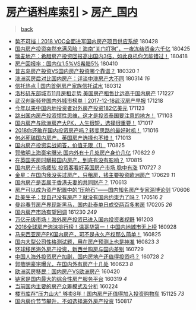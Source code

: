 [房产语料库索引](../../README.md)  > [房产_国内](房产_国内.md)
====
> [back](../README.md)

- [势不可挡｜2018 VOC全面进军国内房产项目供应系统](http://jkwz.applinzi.com/ittc/7096990269985784843.html#%E5%8A%BF%E4%B8%8D%E5%8F%AF%E6%8C%A1%EF%BD%9C2018%C2%A0VOC%E5%85%A8%E9%9D%A2%E8%BF%9B%E5%86%9B%E5%9B%BD%E5%86%85%E6%88%BF%E4%BA%A7%E9%A1%B9%E7%9B%AE%E4%BE%9B%E5%BA%94%E7%B3%BB%E7%BB%9F) 180428  
- [国内房产投资突然充满风险！海南“关门打狗”，一夜冻结资金六千亿](http://jkwz.applinzi.com/ittc/7095805644223546374.html#%E5%9B%BD%E5%86%85%E6%88%BF%E4%BA%A7%E6%8A%95%E8%B5%84%E7%AA%81%E7%84%B6%E5%85%85%E6%BB%A1%E9%A3%8E%E9%99%A9%EF%BC%81%E6%B5%B7%E5%8D%97%E2%80%9C%E5%85%B3%E9%97%A8%E6%89%93%E7%8B%97%E2%80%9D%EF%BC%8C%E4%B8%80%E5%A4%9C%E5%86%BB%E7%BB%93%E8%B5%84%E9%87%91%E5%85%AD%E5%8D%83%E4%BA%BF) 180425  
- [瑞麦地产：希腊房产投资回报高出国内3倍，如此良机你怎能错过！](http://jkwz.applinzi.com/ittc/7093349275541177360.html#%E7%91%9E%E9%BA%A6%E5%9C%B0%E4%BA%A7%EF%BC%9A%E5%B8%8C%E8%85%8A%E6%88%BF%E4%BA%A7%E6%8A%95%E8%B5%84%E5%9B%9E%E6%8A%A5%E9%AB%98%E5%87%BA%E5%9B%BD%E5%86%853%E5%80%8D%EF%BC%8C%E5%A6%82%E6%AD%A4%E8%89%AF%E6%9C%BA%E4%BD%A0%E6%80%8E%E8%83%BD%E9%94%99%E8%BF%87%EF%BC%81) 180418  
- [房产回报率：国内仅1.5%VS希腊5%](http://jkwz.applinzi.com/ittc/7090306424989287440.html#%E6%88%BF%E4%BA%A7%E5%9B%9E%E6%8A%A5%E7%8E%87%EF%BC%9A%E5%9B%BD%E5%86%85%E4%BB%851.5%25VS%E5%B8%8C%E8%85%8A5%25) 180410  
- [普吉岛房产投资VS国内房产投资哪个靠谱？](http://jkwz.applinzi.com/ittc/7082506467246867463.html#%E6%99%AE%E5%90%89%E5%B2%9B%E6%88%BF%E4%BA%A7%E6%8A%95%E8%B5%84VS%E5%9B%BD%E5%86%85%E6%88%BF%E4%BA%A7%E6%8A%95%E8%B5%84%E5%93%AA%E4%B8%AA%E9%9D%A0%E8%B0%B1%EF%BC%9F) 180320 *1* 
- [澳洲买房后对比国内房产：详谈中澳房产大不同](http://jkwz.applinzi.com/ittc/7079899879851951110.html#%E6%BE%B3%E6%B4%B2%E4%B9%B0%E6%88%BF%E5%90%8E%E5%AF%B9%E6%AF%94%E5%9B%BD%E5%86%85%E6%88%BF%E4%BA%A7%EF%BC%9A%E8%AF%A6%E8%B0%88%E4%B8%AD%E6%BE%B3%E6%88%BF%E4%BA%A7%E5%A4%A7%E4%B8%8D%E5%90%8C) 180314 *16* 
- [信托热点 | 国内首例房产家族信托试水](http://jkwz.applinzi.com/ittc/7079683068011217926.html#%E4%BF%A1%E6%89%98%E7%83%AD%E7%82%B9+%7C+%E5%9B%BD%E5%86%85%E9%A6%96%E4%BE%8B%E6%88%BF%E4%BA%A7%E5%AE%B6%E6%97%8F%E4%BF%A1%E6%89%98%E8%AF%95%E6%B0%B4) 180312  
- [洛杉矶东部城市11月房租走势 美国房产租售比远高于国内房产](http://jkwz.applinzi.com/ittc/7051638525999449104.html#%E6%B4%9B%E6%9D%89%E7%9F%B6%E4%B8%9C%E9%83%A8%E5%9F%8E%E5%B8%8211%E6%9C%88%E6%88%BF%E7%A7%9F%E8%B5%B0%E5%8A%BF+%E7%BE%8E%E5%9B%BD%E6%88%BF%E4%BA%A7%E7%A7%9F%E5%94%AE%E6%AF%94%E8%BF%9C%E9%AB%98%E4%BA%8E%E5%9B%BD%E5%86%85%E6%88%BF%E4%BA%A7) 171227  
- [武汉创新频登国内外城市榜单｜2017-12-18武汉房产早报](http://jkwz.applinzi.com/ittc/7048329553280238608.html#%E6%AD%A6%E6%B1%89%E5%88%9B%E6%96%B0%E9%A2%91%E7%99%BB%E5%9B%BD%E5%86%85%E5%A4%96%E5%9F%8E%E5%B8%82%E6%A6%9C%E5%8D%95%EF%BD%9C2017-12-18%E6%AD%A6%E6%B1%89%E6%88%BF%E4%BA%A7%E6%97%A9%E6%8A%A5) 171218  
- [今年以来中国内地投资者对外房产投资182亿美元](http://jkwz.applinzi.com/ittc/7039075095610393617.html#%E4%BB%8A%E5%B9%B4%E4%BB%A5%E6%9D%A5%E4%B8%AD%E5%9B%BD%E5%86%85%E5%9C%B0%E6%8A%95%E8%B5%84%E8%80%85%E5%AF%B9%E5%A4%96%E6%88%BF%E4%BA%A7%E6%8A%95%E8%B5%84182%E4%BA%BF%E7%BE%8E%E5%85%83) 171123  
- [跳出国内房产投资惯性思维，这才是投资泰国要注意的地方！](http://jkwz.applinzi.com/ittc/7031649790675387408.html#%E8%B7%B3%E5%87%BA%E5%9B%BD%E5%86%85%E6%88%BF%E4%BA%A7%E6%8A%95%E8%B5%84%E6%83%AF%E6%80%A7%E6%80%9D%E7%BB%B4%EF%BC%8C%E8%BF%99%E6%89%8D%E6%98%AF%E6%8A%95%E8%B5%84%E6%B3%B0%E5%9B%BD%E8%A6%81%E6%B3%A8%E6%84%8F%E7%9A%84%E5%9C%B0%E6%96%B9%EF%BC%81) 171103  
- [国内房产与欧洲房产大PK，人生很短，选择很重要！](http://jkwz.applinzi.com/ittc/7025433646197113872.html#%E5%9B%BD%E5%86%85%E6%88%BF%E4%BA%A7%E4%B8%8E%E6%AC%A7%E6%B4%B2%E6%88%BF%E4%BA%A7%E5%A4%A7PK%EF%BC%8C%E4%BA%BA%E7%94%9F%E5%BE%88%E7%9F%AD%EF%BC%8C%E9%80%89%E6%8B%A9%E5%BE%88%E9%87%8D%E8%A6%81%EF%BC%81) 171017  
- [2018你还敢在国内投资房产吗？转变思路的最好时机！](http://jkwz.applinzi.com/ittc/7025076256461292561.html#2018%E4%BD%A0%E8%BF%98%E6%95%A2%E5%9C%A8%E5%9B%BD%E5%86%85%E6%8A%95%E8%B5%84%E6%88%BF%E4%BA%A7%E5%90%97%EF%BC%9F%E8%BD%AC%E5%8F%98%E6%80%9D%E8%B7%AF%E7%9A%84%E6%9C%80%E5%A5%BD%E6%97%B6%E6%9C%BA%EF%BC%81) 171016  
- [何必死磕国内房产，英国房产选择也不错！](http://jkwz.applinzi.com/ittc/7023932226524414993.html#%E4%BD%95%E5%BF%85%E6%AD%BB%E7%A3%95%E5%9B%BD%E5%86%85%E6%88%BF%E4%BA%A7%EF%BC%8C%E8%8B%B1%E5%9B%BD%E6%88%BF%E4%BA%A7%E9%80%89%E6%8B%A9%E4%B9%9F%E4%B8%8D%E9%94%99%EF%BC%81) 171013  
- [国内房产投资实战问答，价值无限（1）](http://jkwz.applinzi.com/ittc/7005889026425619472.html#%E5%9B%BD%E5%86%85%E6%88%BF%E4%BA%A7%E6%8A%95%E8%B5%84%E5%AE%9E%E6%88%98%E9%97%AE%E7%AD%94%EF%BC%8C%E4%BB%B7%E5%80%BC%E6%97%A0%E9%99%90%EF%BC%881%EF%BC%89) 170825  
- [郭敬明上海豪宅曝光 国内外有十几处房产身价几亿](http://jkwz.applinzi.com/ittc/7004547841069171729.html#%E9%83%AD%E6%95%AC%E6%98%8E%E4%B8%8A%E6%B5%B7%E8%B1%AA%E5%AE%85%E6%9B%9D%E5%85%89+%E5%9B%BD%E5%86%85%E5%A4%96%E6%9C%89%E5%8D%81%E5%87%A0%E5%A4%84%E6%88%BF%E4%BA%A7%E8%BA%AB%E4%BB%B7%E5%87%A0%E4%BA%BF) 170822 *9* 
- [在英国买房时瞒报国内房产，到底有没有影响？](http://jkwz.applinzi.com/ittc/7002100213286962193.html#%E5%9C%A8%E8%8B%B1%E5%9B%BD%E4%B9%B0%E6%88%BF%E6%97%B6%E7%9E%92%E6%8A%A5%E5%9B%BD%E5%86%85%E6%88%BF%E4%BA%A7%EF%BC%8C%E5%88%B0%E5%BA%95%E6%9C%89%E6%B2%A1%E6%9C%89%E5%BD%B1%E5%93%8D%EF%BC%9F) 170815  
- [国内房产市场疲软 投资客看好英国房产市场 稳中有涨](http://jkwz.applinzi.com/ittc/6994884562105402384.html#%E5%9B%BD%E5%86%85%E6%88%BF%E4%BA%A7%E5%B8%82%E5%9C%BA%E7%96%B2%E8%BD%AF+%E6%8A%95%E8%B5%84%E5%AE%A2%E7%9C%8B%E5%A5%BD%E8%8B%B1%E5%9B%BD%E6%88%BF%E4%BA%A7%E5%B8%82%E5%9C%BA+%E7%A8%B3%E4%B8%AD%E6%9C%89%E6%B6%A8) 170727 *3* 
- [金星：在国内我没买过房产，只租房，钱主要投资欧洲房产](http://jkwz.applinzi.com/ittc/6984721365763359748.html#%E9%87%91%E6%98%9F%EF%BC%9A%E5%9C%A8%E5%9B%BD%E5%86%85%E6%88%91%E6%B2%A1%E4%B9%B0%E8%BF%87%E6%88%BF%E4%BA%A7%EF%BC%8C%E5%8F%AA%E7%A7%9F%E6%88%BF%EF%BC%8C%E9%92%B1%E4%B8%BB%E8%A6%81%E6%8A%95%E8%B5%84%E6%AC%A7%E6%B4%B2%E6%88%BF%E4%BA%A7) 170629 *11* 
- [国内房产是否属于香港夫妻的共同财产？](http://jkwz.applinzi.com/ittc/6978591072836912132.html#%E5%9B%BD%E5%86%85%E6%88%BF%E4%BA%A7%E6%98%AF%E5%90%A6%E5%B1%9E%E4%BA%8E%E9%A6%99%E6%B8%AF%E5%A4%AB%E5%A6%BB%E7%9A%84%E5%85%B1%E5%90%8C%E8%B4%A2%E4%BA%A7%EF%BC%9F) 170613  
- [房产可以成为资产配置中的“压舱石”——国内知名房产专家淄博论剑](http://jkwz.applinzi.com/ittc/6976074173532079109.html#%E6%88%BF%E4%BA%A7%E5%8F%AF%E4%BB%A5%E6%88%90%E4%B8%BA%E8%B5%84%E4%BA%A7%E9%85%8D%E7%BD%AE%E4%B8%AD%E7%9A%84%E2%80%9C%E5%8E%8B%E8%88%B1%E7%9F%B3%E2%80%9D%E2%80%94%E2%80%94%E5%9B%BD%E5%86%85%E7%9F%A5%E5%90%8D%E6%88%BF%E4%BA%A7%E4%B8%93%E5%AE%B6%E6%B7%84%E5%8D%9A%E8%AE%BA%E5%89%91) 170606  
- [赴美生子：我自己没有房产？就没有国内约束力了吗？](http://jkwz.applinzi.com/ittc/6968205017591841797.html#%E8%B5%B4%E7%BE%8E%E7%94%9F%E5%AD%90%EF%BC%9A%E6%88%91%E8%87%AA%E5%B7%B1%E6%B2%A1%E6%9C%89%E6%88%BF%E4%BA%A7%EF%BC%9F%E5%B0%B1%E6%B2%A1%E6%9C%89%E5%9B%BD%E5%86%85%E7%BA%A6%E6%9D%9F%E5%8A%9B%E4%BA%86%E5%90%97%EF%BC%9F) 170516 *2* 
- [曼谷春节房产界现新黑马，国内赴泰单日成交两百多套房](http://jkwz.applinzi.com/ittc/6931235452047852548.html#%E6%9B%BC%E8%B0%B7%E6%98%A5%E8%8A%82%E6%88%BF%E4%BA%A7%E7%95%8C%E7%8E%B0%E6%96%B0%E9%BB%91%E9%A9%AC%EF%BC%8C%E5%9B%BD%E5%86%85%E8%B5%B4%E6%B3%B0%E5%8D%95%E6%97%A5%E6%88%90%E4%BA%A4%E4%B8%A4%E7%99%BE%E5%A4%9A%E5%A5%97%E6%88%BF) 170205 *26* 
- [国内房产市场有望回调](http://jkwz.applinzi.com/ittc/6917044526178108421.html#%E5%9B%BD%E5%86%85%E6%88%BF%E4%BA%A7%E5%B8%82%E5%9C%BA%E6%9C%89%E6%9C%9B%E5%9B%9E%E8%B0%83) 161230 *249* 
- [万亿元级市场！海外房产投资已进入国内投资者视野](http://jkwz.applinzi.com/ittc/6907349201557390341.html#%E4%B8%87%E4%BA%BF%E5%85%83%E7%BA%A7%E5%B8%82%E5%9C%BA%EF%BC%81%E6%B5%B7%E5%A4%96%E6%88%BF%E4%BA%A7%E6%8A%95%E8%B5%84%E5%B7%B2%E8%BF%9B%E5%85%A5%E5%9B%BD%E5%86%85%E6%8A%95%E8%B5%84%E8%80%85%E8%A7%86%E9%87%8E) 161203  
- [2016全球房产泡沫排行榜！温哥华第一！中国内地城市无上榜](http://jkwz.applinzi.com/ittc/6882910373442749445.html#2016%E5%85%A8%E7%90%83%E6%88%BF%E4%BA%A7%E6%B3%A1%E6%B2%AB%E6%8E%92%E8%A1%8C%E6%A6%9C%EF%BC%81%E6%B8%A9%E5%93%A5%E5%8D%8E%E7%AC%AC%E4%B8%80%EF%BC%81%E4%B8%AD%E5%9B%BD%E5%86%85%E5%9C%B0%E5%9F%8E%E5%B8%82%E6%97%A0%E4%B8%8A%E6%A6%9C) 160928  
- [马来西亚房产PK国内房产，可不是永久产权那么简单！](http://jkwz.applinzi.com/ittc/6870254686166336517.html#%E9%A9%AC%E6%9D%A5%E8%A5%BF%E4%BA%9A%E6%88%BF%E4%BA%A7PK%E5%9B%BD%E5%86%85%E6%88%BF%E4%BA%A7%EF%BC%8C%E5%8F%AF%E4%B8%8D%E6%98%AF%E6%B0%B8%E4%B9%85%E4%BA%A7%E6%9D%83%E9%82%A3%E4%B9%88%E7%AE%80%E5%8D%95%EF%BC%81) 160825  
- [国内大型公司性格测试题，用在房产预测上也是神准](http://jkwz.applinzi.com/ittc/6869602538516644869.html#%E5%9B%BD%E5%86%85%E5%A4%A7%E5%9E%8B%E5%85%AC%E5%8F%B8%E6%80%A7%E6%A0%BC%E6%B5%8B%E8%AF%95%E9%A2%98%EF%BC%8C%E7%94%A8%E5%9C%A8%E6%88%BF%E4%BA%A7%E9%A2%84%E6%B5%8B%E4%B8%8A%E4%B9%9F%E6%98%AF%E7%A5%9E%E5%87%86) 160823 *3* 
- [环球移民海外房产投资，新西兰购房与国内差别](http://jkwz.applinzi.com/ittc/6860269496002151429.html#%E7%8E%AF%E7%90%83%E7%A7%BB%E6%B0%91%E6%B5%B7%E5%A4%96%E6%88%BF%E4%BA%A7%E6%8A%95%E8%B5%84%EF%BC%8C%E6%96%B0%E8%A5%BF%E5%85%B0%E8%B4%AD%E6%88%BF%E4%B8%8E%E5%9B%BD%E5%86%85%E5%B7%AE%E5%88%AB) 160729  
- [中国人海外投资房产加剧，国内房地产还值得投资吗？](http://jkwz.applinzi.com/ittc/6859857188994155524.html#%E4%B8%AD%E5%9B%BD%E4%BA%BA%E6%B5%B7%E5%A4%96%E6%8A%95%E8%B5%84%E6%88%BF%E4%BA%A7%E5%8A%A0%E5%89%A7%EF%BC%8C%E5%9B%BD%E5%86%85%E6%88%BF%E5%9C%B0%E4%BA%A7%E8%BF%98%E5%80%BC%E5%BE%97%E6%8A%95%E8%B5%84%E5%90%97%EF%BC%9F) 160728 *2* 
- [郭敬明豪宅曝光，在国内外有房产十几处](http://jkwz.applinzi.com/ittc/6846852574850057221.html#%E9%83%AD%E6%95%AC%E6%98%8E%E8%B1%AA%E5%AE%85%E6%9B%9D%E5%85%89%EF%BC%8C%E5%9C%A8%E5%9B%BD%E5%86%85%E5%A4%96%E6%9C%89%E6%88%BF%E4%BA%A7%E5%8D%81%E5%87%A0%E5%A4%84) 160623 *8* 
- [欧洲买房移民：国内房产VS欧洲房产](http://jkwz.applinzi.com/ittc/6823206087037551620.html#%E6%AC%A7%E6%B4%B2%E4%B9%B0%E6%88%BF%E7%A7%BB%E6%B0%91%EF%BC%9A%E5%9B%BD%E5%86%85%E6%88%BF%E4%BA%A7VS%E6%AC%A7%E6%B4%B2%E6%88%BF%E4%BA%A7) 160420  
- [链家是国内最大的综合性房产服务平台](http://jkwz.applinzi.com/ittc/6811249334645425156.html#%E9%93%BE%E5%AE%B6%E6%98%AF%E5%9B%BD%E5%86%85%E6%9C%80%E5%A4%A7%E7%9A%84%E7%BB%BC%E5%90%88%E6%80%A7%E6%88%BF%E4%BA%A7%E6%9C%8D%E5%8A%A1%E5%B9%B3%E5%8F%B0) 160319 *4* 
- [当前国内主要的房产众筹模式及分析](http://jkwz.applinzi.com/ittc/6802277176980276228.html#%E5%BD%93%E5%89%8D%E5%9B%BD%E5%86%85%E4%B8%BB%E8%A6%81%E7%9A%84%E6%88%BF%E4%BA%A7%E4%BC%97%E7%AD%B9%E6%A8%A1%E5%BC%8F%E5%8F%8A%E5%88%86%E6%9E%90) 160224  
- [楼市库存“压力山大” 够卖8年！国内房产还值得加入投资购物车](http://jkwz.applinzi.com/ittc/6768653901217940485.html#%E6%A5%BC%E5%B8%82%E5%BA%93%E5%AD%98%E2%80%9C%E5%8E%8B%E5%8A%9B%E5%B1%B1%E5%A4%A7%E2%80%9D+%E5%A4%9F%E5%8D%968%E5%B9%B4%EF%BC%81%E5%9B%BD%E5%86%85%E6%88%BF%E4%BA%A7%E8%BF%98%E5%80%BC%E5%BE%97%E5%8A%A0%E5%85%A5%E6%8A%95%E8%B5%84%E8%B4%AD%E7%89%A9%E8%BD%A6) 151125 *73* 
- [国内房价节节攀升，不如选择海外房产投资](http://jkwz.applinzi.com/ittc/547650615728029526.html#%E5%9B%BD%E5%86%85%E6%88%BF%E4%BB%B7%E8%8A%82%E8%8A%82%E6%94%80%E5%8D%87%EF%BC%8C%E4%B8%8D%E5%A6%82%E9%80%89%E6%8B%A9%E6%B5%B7%E5%A4%96%E6%88%BF%E4%BA%A7%E6%8A%95%E8%B5%84) 150817  
